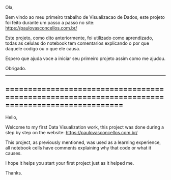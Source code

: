 Ola, 

Bem vindo ao meu primeiro trabalho de Visualizacao de Dados, este projeto foi feito durante um passo a passo no site: https://paulovasconcellos.com.br/

Este projeto, como dito anteriormente, foi utilizado como aprendizado, todas as celulas do notebook tem comentarios explicando o por que daquele codigo ou o que ele causa.

Espero que ajuda voce a iniciar seu primeiro projeto assim como me ajudou.

Obrigado.

------------------------------------------------------------------------------------------------
================================================================================================
------------------------------------------------------------------------------------------------

Hello,

Welcome to my first Data Visualization work, this project was done during a step by step on the website: https://paulovasconcellos.com.br/

This project, as previously mentioned, was used as a learning experience, all notebook cells have comments explaining why that code or what it causes.

I hope it helps you start your first project just as it helped me.

Thanks.